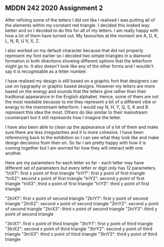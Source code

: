 ## MDDN 242 2020 Assignment 2

After refining some of the letters I did not like I realised I was putting all of the elements within my constant red triangle. I decided this looked way better and so I decided to do this for all of my letters. I am really happy with how a lot of them have turned out. My favourites at the moment are A, D, K, L, N, R, U V, X, Z. 

I also worked on my default character because that did not properly represent my font earlier so i decided two simple triangles in a diamond formation in both directions showing different options that the letterform might go to. It also doesn't look like any of the other forms and I wouldn't say it is recognisable as a letter number.

I have realised my design is still based on a graphic font that designers can use on typgraphy or graphic based designs. However my letters are more based on the energy and sounds that the letters give rather than their tradtional appearance in the English alphabet. Hence, some of them are not the most readable because to me they represent a bit of a different vibe or energy to the mainstream letterform. I would say N, H, Y, Q, S, K and B represent this idea the most. Others do like similar to their mainstream counterpart but it still represents how I imagine the letter. 

I have also been able to clean up the appearance of a lot of them and make sure there are less irregularities and it is more cohesive. I have been referencing back to the exhibition so I can see what they look like and make design decisions from then on. So far I am pretty happy with how it is coming together but I am worried for how they will interact with one another.  


Here are my parameters for each letter so far - each letter may have different set of paramaters but every letter or digit only has 12 parameters.
   "triX1": first x point of first triangle
   "triY1": first y point of first triangle
   "triX2": second x point of first triangle
   "triY2": second y point of first triangle
   "triX3": third x point of first triangle
   "triY3": third y point of first triangle


   "2triX1": first x point of second triangle
   "2triY1": first y point of second triangle
   "2triX2": second x point of second triangle
   "2triY2": second y point of second triangle
   "2triX3": third x point of second triangle
   "2triY3": third y point of second triangle

   "3triX1": first x point of third triangle
   "3triY1": first y point of third triangle
   "3triX2": second x point of third triangle
   "3triY2": second y point of third triangle
   "3triX3": third x point of third triangle
   "3triY3": third y point of third triangle
